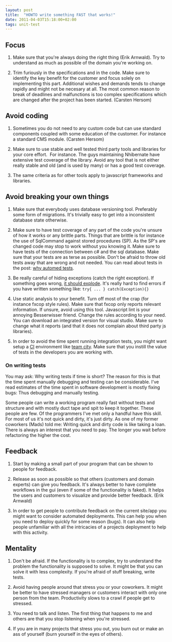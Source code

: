 ```yaml
---
layout: post
title:  "HOWTO write something FAST that works!"
date: 2011-04-03T15:18:00+02:00
tags: unit-test
---
```


## Focus

1.   Make sure that you're always doing the right thing (Erik Arnwald). Try to understand as much as possible of the domain you're working on.

2.  Trim furiously in the specifications and in the code. Make sure to identify the key benefit for the customer and focus solely on implementing this part. Additional wishes and demands tends to change rapidly and might not be necesary at all. The most common reason to break of deadlines and malfunctions is too complex specifications which are changed after the project has been started. (Carsten Hersom)

## Avoid coding

1.   Sometimes you do not need to any custom code but can use standard components coupled with some education of the customer. For instance a standard CMS module. (Carsten Hersom)

2.   Make sure to use stable and well tested third party tools and libraries for your core effort.  For instance. The guys maintaining Nhibernate have extensive test coverage of the library. Avoid any tool that is not either really stable and old (and is used by many) or has a good test coverage.

3.   The same criteria as for other tools apply to javascript frameworks and libraries.

## Avoid breaking your own things

1.   Make sure that everybody uses database versioning tool. Preferably some form of migrations. It's trivially easy to get into a inconsistent database state otherwise.

2.   Make sure to have test coverage of any part of the code you're unsure of how it works or any brittle parts. Things that are brittle is for instance the use of SqlCommand against stored procedures (SP). As the SP's are changed code may stop to work without you knowing it. Make sure to have tests of the connection between c# and the sql database. Make sure that your tests are as terse as possible. Don't be afraid to throw old tests away that are wrong and not needed. You can read about tests in the post: [why automed tests](/2011/03/31/why-automated-tests.html).

3.   Be really careful of hiding exceptions (catch the right exception). If something goes wrong, [it should explode](http://ferd.ca/the-zen-of-erlang.html). It's really hard to find errors if you have written something like: ``` try{ ... } catch(Exception){} ```

4.   Use static analysis to your benefit. Turn off most of the crap (for instance fxcop style rules). Make sure that fxcop only reports relevant information. If unsure, avoid using this tool. Javascript lint is your annoying Besserwisser friend. Change the rules according to your need. You can download an integrated version for visual studio. Make sure to change what it reports (and that it does not complain about third party js libraries).

5.   In order to avoid the time spent running integration tests, you might want setup a [CI](http://en.wikipedia.org/wiki/Continuous_integration) environment like [team city](http://www.jetbrains.com/teamcity/). Make sure that you instill the value of tests in the developers you are working with.

### On writing tests

You may ask: Why writing tests if time is short? The reason for this is that the time spent manually debugging and testing can be considerable. I've read estimates of the time spent in software development is mostly fixing bugs: Thus debugging and manually testing. 

Some people can write a working program really fast without tests and structure and with mostly duct tape and spit to keep it together. These people are few. Of the programmers I've met only a handful have this skill. For most of us it's not quick and dirty, it's just dirty. As one of my former coworkers (Mads) told me: Writing quick and dirty code is like taking a loan. There is always an interest that you need to pay. The longer you wait before refactoring the higher the cost.

## Feedback

1.   Start by making a small part of your program that can be shown to people for feedback. 

2.   Release as soon as possible so that others (customers and domain experts) can give you feedback. It's always better to have complete workflows in the gui (even if some of the functionality is faked). It helps the users and customers to visualize and provide better feedback. (Erik Arnwald)

3.   In order to get people to contribute feedback on the current site/app you might want to consider automated deployments. This can help you when you need to deploy quickly for some reason (bugs). It can also help people unfamiliar with all the intricacies of a projects deployment to help with this activity. 

## Mentality

1.   Don't be afraid. If the functionality is to complex, try to understand the problem the functionality is supposed to solve. It might be that you can solve it with less complexity. If you're afraid of stuff breaking, write tests.

2.   Avoid having people around that stress you or your coworkers. It might be better to have stressed managers or customers interact with only one person from the team. Productivity slows to a crawl if people get to stressed.

3.   You need to talk and listen. The first thing that happens to me and others are that you stop listening when you're stressed.

4.   If you are in many projects that stress you out, you burn out or make an ass of yourself (burn yourself in the eyes of others). 
